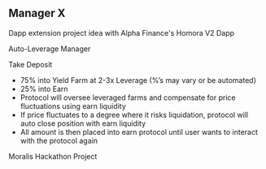 ## Manager X

Dapp extension project idea with Alpha Finance's Homora V2 Dapp

Auto-Leverage Manager

Take Deposit
- 75% into Yield Farm at 2-3x Leverage (%’s may vary or be automated)
- 25% into Earn
- Protocol will oversee leveraged farms and compensate for price fluctuations using earn liquidity
- If price fluctuates to a degree where it risks liquidation, protocol will auto close position with earn liquidity
- All amount is then placed into earn protocol until user wants to interact with the protocol again

Moralis Hackathon Project
